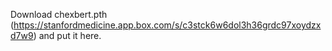 Download chexbert.pth (https://stanfordmedicine.app.box.com/s/c3stck6w6dol3h36grdc97xoydzxd7w9) and put it here.